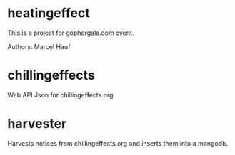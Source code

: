 # heatingeffect
This is a project for gophergala.com event.

Authors:
Marcel Hauf

# chillingeffects
Web API Json for chillingeffects.org

# harvester
Harvests notices from chillingeffects.org and inserts them into a mongodb.
